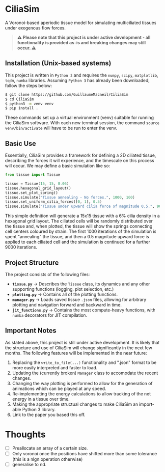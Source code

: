 # CiliaSim
A Voronoi-based aperiodic tissue model for simulating multiciliated tissues under exogenous flow forces.

> **⚠️ Please note that this project is under active development - all functionality is provided as-is and breaking changes may still occur. ⚠️**

## Installation (Unix-based systems)
This project is written in `Python 3` and requires the  `numpy`, `scipy`, `matplotlib`, `tqdm`, `numba` libraries. Assuming `Python 3` has already been downloaded, follow the steps below:

```bash
$ git clone https://github.com/GuillaumeMacneil/CiliaSim
$ cd CiliaSim
$ python3 -m venv venv
$ pip install .
```
These commands set up a virtual environment (venv) suitable for running the CiliaSim software. With each new terminal session, the command `source venv/bin/activate` will have to be run to enter the venv.

## Basic Use
Essentially, CiliaSim provides a framework for defining a 2D ciliated tissue, describing the forces it will experience, and the timescale on this process will occur. We may define a basic simulation like so:
```python
from tissue import Tissue

tissue = Tissue(15, 15, 0.06)
tissue.hexagonal_grid_layout()
tissue.set_plot_spring()
tissue.simulate("Tissue annealing - No forces.", 1000, 100)
tissue.set_uniform_cilia_forces([0, 1], 0.5)
tissue.simulate("Tissue under upward cilia force of magnitude 0.5.", 9000, 100)
``` 

This simple definition will generate a 15x15 tissue with a 6% cilia density in a hexagonal grid layout. The ciliated cells will be randomly distributed over the tissue and, when plotted, the tissue will show the springs connecting cell centers coloured by strain. The first 1000 iterations of the simulation is spent "annealing" the tissue, and then a 0.5 magnitude upward force is applied to each ciliated cell and the simulation is continued for a further 9000 iterations.

## Project Structure
The project consists of the following files:
* **`tissue.py`** -> Describes the `Tissue` class, its dynamics and any other supporting functions (logging, plot selection, etc.)
* **`plotting.py`** -> Contains all of the plotting functions.
* **`manager.py`** -> Loads saved tissue `.json` files, allowing for arbitrary plotting and navigation forward and backward in time.
* **`jit_functions.py`** -> Contains the most compute-heavy functions, with `numba` decorators for JIT compilation.

## Important Notes
As stated above, this project is still under active development. It is likely that the structure and use of CiliaSim will change significantly in the next few months. The following features will be implemented in the near future:
1. Replacing the `write_to_file(...)` functionality and ".json" format to be more easily interpreted and faster to load.
2. Updating the (currently broken) `Manager` class to accomodate the recent changes.
3. Changing the way plotting is performed to allow for the generation of animations which can be played at any speed.
4. Re-implementing the energy calculations to allow tracking of the net energy in a tissue over time.
5. Making the appropriate structual changes to make CiliaSim an import-able Python 3 library.
6. Link to the paper you based this off.


# Thoughts

- [ ] Preallocate an array of a certain size.
- [ ] Only voronoi once the positions have shifted more than some tolerance (this is a nlgn operation otherwise)
- [ ] generalise to nd.